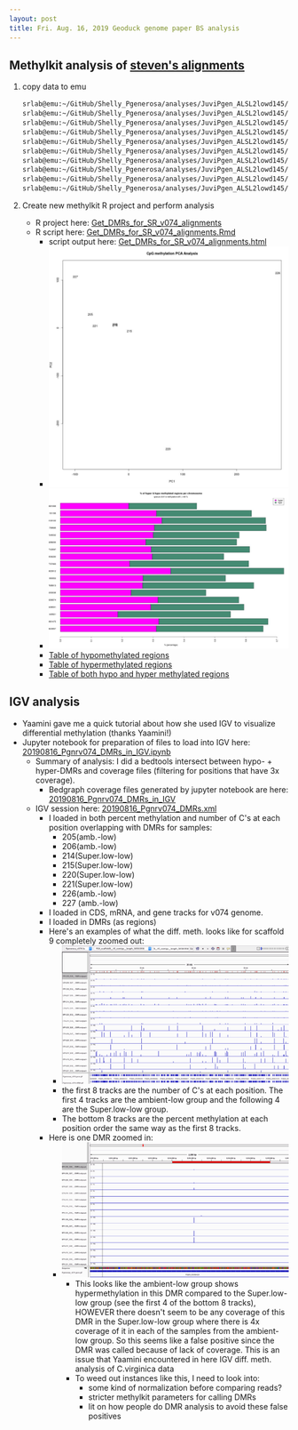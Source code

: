 ```yaml
---
layout: post
title: Fri. Aug. 16, 2019 Geoduck genome paper BS analysis
---
```



## Methylkit analysis of [steven's alignments](https://sr320.github.io/Geoduck-alignments-v74/)

1. copy data to emu

	```bash
	srlab@emu:~/GitHub/Shelly_Pgenerosa/analyses/JuviPgen_ALSL2lowd145/Get_DMRs_for_SR_v074_alignments/$ mkdir dedup_bams
	srlab@emu:~/GitHub/Shelly_Pgenerosa/analyses/JuviPgen_ALSL2lowd145/Get_DMRs_for_SR_v074_alignments/dedup_bams$ cd dedup_bams/
	srlab@emu:~/GitHub/Shelly_Pgenerosa/analyses/JuviPgen_ALSL2lowd145/Get_DMRs_for_SR_v074_alignments/dedup_bams$ wget https://gannet.fish.washington.edu/seashell/bu-mox/scrubbed/0807-004/EPI-205_S26_L004_R1_001_val_1_bismark_bt2_pe.deduplicated.sorted.bam
	srlab@emu:~/GitHub/Shelly_Pgenerosa/analyses/JuviPgen_ALSL2lowd145/Get_DMRs_for_SR_v074_alignments/dedup_bams$ wget https://gannet.fish.washington.edu/seashell/bu-mox/scrubbed/0807-004/EPI-206_S27_L004_R1_001_val_1_bismark_bt2_pe.deduplicated.sorted.bam
	srlab@emu:~/GitHub/Shelly_Pgenerosa/analyses/JuviPgen_ALSL2lowd145/Get_DMRs_for_SR_v074_alignments/dedup_bams$ wget https://gannet.fish.washington.edu/seashell/bu-mox/scrubbed/0807-004/EPI-214_S30_L004_R1_001_val_1_bismark_bt2_pe.deduplicated.sorted.bam
	srlab@emu:~/GitHub/Shelly_Pgenerosa/analyses/JuviPgen_ALSL2lowd145/Get_DMRs_for_SR_v074_alignments/dedup_bams$ wget https://gannet.fish.washington.edu/seashell/bu-mox/scrubbed/0807-004/EPI-215_S31_L004_R1_001_val_1_bismark_bt2_pe.deduplicated.sorted.bam
	srlab@emu:~/GitHub/Shelly_Pgenerosa/analyses/JuviPgen_ALSL2lowd145/Get_DMRs_for_SR_v074_alignments/dedup_bams$ wget https://gannet.fish.washington.edu/seashell/bu-mox/scrubbed/0807-004/EPI-220_S32_L004_R1_001_val_1_bismark_bt2_pe.deduplicated.sorted.bam
	srlab@emu:~/GitHub/Shelly_Pgenerosa/analyses/JuviPgen_ALSL2lowd145/Get_DMRs_for_SR_v074_alignments/dedup_bams$ wget https://gannet.fish.washington.edu/seashell/bu-mox/scrubbed/0807-004/EPI-221_S33_L004_R1_001_val_1_bismark_bt2_pe.deduplicated.sorted.bam
	srlab@emu:~/GitHub/Shelly_Pgenerosa/analyses/JuviPgen_ALSL2lowd145/Get_DMRs_for_SR_v074_alignments/dedup_bams$ wget https://gannet.fish.washington.edu/seashell/bu-mox/scrubbed/0807-004/EPI-226_S34_L004_R1_001_val_1_bismark_bt2_pe.deduplicated.sorted.bam
	srlab@emu:~/GitHub/Shelly_Pgenerosa/analyses/JuviPgen_ALSL2lowd145/Get_DMRs_for_SR_v074_alignments/dedup_bams$ wget https://gannet.fish.washington.edu/seashell/bu-mox/scrubbed/0807-004/EPI-227_S35_L004_R1_001_val_1_bismark_bt2_pe.deduplicated.sorted.bam
	```
2. Create new methylkit R project and perform analysis
	- R project here:  [Get_DMRs_for_SR_v074_alignments](https://github.com/shellytrigg/Shelly_Pgenerosa/tree/master/analyses/JuviPgen_ALSL2lowd145/Get_DMRs_for_SR_v074_alignments)
	- R script here:  [Get_DMRs_for_SR_v074_alignments.Rmd](https://github.com/shellytrigg/Shelly_Pgenerosa/blob/master/analyses/JuviPgen_ALSL2lowd145/Get_DMRs_for_SR_v074_alignments/Get_DMRs_for_SR_v074_alignments.Rmd)
		- script output here:  [Get_DMRs_for_SR_v074_alignments.html](https://htmlpreview.github.io/?https://github.com/shellytrigg/Shelly_Pgenerosa/blob/master/analyses/JuviPgen_ALSL2lowd145/Get_DMRs_for_SR_v074_alignments/Get_DMRs_for_SR_v074_alignments.html)
		- ![PCA plot](https://raw.githubusercontent.com/shellytrigg/Shelly_Pgenerosa/master/analyses/JuviPgen_ALSL2lowd145/Get_DMRs_for_SR_v074_alignments/PCA.jpeg)
		- ![Differtial methylation by scaffold](https://raw.githubusercontent.com/shellytrigg/Shelly_Pgenerosa/master/analyses/JuviPgen_ALSL2lowd145/Get_DMRs_for_SR_v074_alignments/diffmethbychrom.jpeg)
		- [Table of hypomethylated regions](https://github.com/shellytrigg/Shelly_Pgenerosa/blob/master/analyses/JuviPgen_ALSL2lowd145/Get_DMRs_for_SR_v074_alignments/SR_v074_ALvSL-L_hypoDMR.tsv)
		- [Table of hypermethylated regions](https://github.com/shellytrigg/Shelly_Pgenerosa/blob/master/analyses/JuviPgen_ALSL2lowd145/Get_DMRs_for_SR_v074_alignments/SR_v074_ALvSL-L_hyperDMR.tsv)
		- [Table of both hypo and hyper methylated regions](https://github.com/shellytrigg/Shelly_Pgenerosa/blob/master/analyses/JuviPgen_ALSL2lowd145/Get_DMRs_for_SR_v074_alignments/SR_v074_ALvSL-L_hyperANDhypoDMR.tsv)

## IGV analysis
- Yaamini gave me a quick tutorial about how she used IGV to visualize differential methylation (thanks Yaamini!)
- Jupyter notebook for preparation of files to load into IGV here:  [20190816_Pgnrv074_DMRs_in_IGV.ipynb](https://github.com/shellytrigg/Shelly_Pgenerosa/blob/master/analyses/JuviPgen_ALSL2lowd145/20190816_Pgnrv074_DMRs_in_IGV/20190816_Pgnrv074_DMRs_in_IGV.ipynb)
	- Summary of analysis:  I did a bedtools intersect between hypo- + hyper-DMRs and coverage files (filtering for positions that have 3x coverage).   
		- Bedgraph coverage files generated by jupyter notebook are here:  [20190816_Pgnrv074_DMRs_in_IGV](https://github.com/shellytrigg/Shelly_Pgenerosa/tree/master/analyses/JuviPgen_ALSL2lowd145/20190816_Pgnrv074_DMRs_in_IGV)
	- IGV session here:  [20190816_Pgnrv074_DMRs.xml](https://github.com/shellytrigg/Shelly_Pgenerosa/blob/master/analyses/JuviPgen_ALSL2lowd145/20190816_Pgnrv074_DMRs_in_IGV/20190816_Pgnrv074_DMRs.xml)
		- I loaded in both percent methylation and number of C's at each position overlapping with DMRs for samples:
			- 205(amb.-low)
			- 206(amb.-low)
			- 214(Super.low-low)
			- 215(Super.low-low)
			- 220(Super.low-low)
			- 221(Super.low-low)
			- 226(amb.-low)
			- 227 (amb.-low)
		- I loaded in CDS, mRNA, and gene tracks for v074 genome. 
		- I loaded in DMRs (as regions)
		- Here's an examples of what the diff. meth. looks like for scaffold 9 completely zoomed out:
			- [![](https://raw.githubusercontent.com/shellytrigg/Shelly_Pgenerosa/master/analyses/JuviPgen_ALSL2lowd145/20190816_Pgnrv074_DMRs_in_IGV/screenshots/Screen%20Shot%202019-08-16%20at%208.40.59%20PM.png)](https://raw.githubusercontent.com/shellytrigg/Shelly_Pgenerosa/master/analyses/JuviPgen_ALSL2lowd145/20190816_Pgnrv074_DMRs_in_IGV/screenshots/Screen%20Shot%202019-08-16%20at%208.40.59%20PM.png)
			- the first 8 tracks are the number of C's at each position. The first 4 tracks are the ambient-low group and the following 4 are the Super.low-low group.
			- The bottom 8 tracks are the percent methylation at each position order the same way as the first 8 tracks. 
		- Here is one DMR zoomed in:
			- [![](https://raw.githubusercontent.com/shellytrigg/Shelly_Pgenerosa/master/analyses/JuviPgen_ALSL2lowd145/20190816_Pgnrv074_DMRs_in_IGV/screenshots/Screen%20Shot%202019-08-16%20at%208.39.11%20PM.png)](https://raw.githubusercontent.com/shellytrigg/Shelly_Pgenerosa/master/analyses/JuviPgen_ALSL2lowd145/20190816_Pgnrv074_DMRs_in_IGV/screenshots/Screen%20Shot%202019-08-16%20at%208.39.11%20PM.png)
				- This looks like the ambient-low group shows hypermethylation in this DMR compared to the Super.low-low group (see the first 4 of the bottom 8 tracks), HOWEVER there doesn't seem to be any coverage of this DMR in the Super.low-low group where there is 4x coverage of it in each of the samples from the ambient-low group. So this seems like a false positive since the DMR was called because of lack of coverage. This is an issue that Yaamini encountered in here IGV diff. meth. analysis of C.virginica data
				- To weed out instances like this, I need to look into:
					- some kind of normalization before comparing reads?
					- stricter methylkit parameters for calling DMRs
					- lit on how people do DMR analysis to avoid these false positives